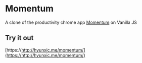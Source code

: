 # Momentum

A clone of the productivity chrome app [Momentum](https://chrome.google.com/webstore/detail/momentum/laookkfknpbbblfpciffpaejjkokdgca) on Vanilla JS

## Try it out

[https://http://hyunxic.me/momentum/](https://http://hyunxic.me/momentum/)
